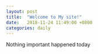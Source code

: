 ```yaml
---
layout: post
title:  "Welcome to My site!"
date:   2018-11-24 11:49:00 +0800
categories: daily
---
```

Nothing important happened today
